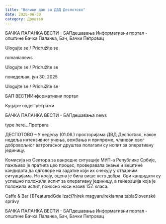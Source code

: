```yaml
---
title: "Велики дан за ДВД Деспотово"
date: 2025-06-30
category: Друштво
---
```


БАЧКА ПАЛАНКА ВЕСТИ - БАПдешавања Информативни портал - општине Бачка Паланка, Бач, Бачки Петровац

Ulogujte se / Pridružite se

romanianews

Ulogujte se / Pridružite se

понедељак, јун 30, 2025

Ulogujte se / Pridružite se

БАП ВЕСТИИнформативни портал

Куцајте овдеПретражи

БАЧКА ПАЛАНКА ВЕСТИ - БАПдешавања news

type here...Претрага

ДЕСПОТОВО – У недељу (01.06.) просторијама ДВД Деспотово, након недеља интензивног учења, вежбања и припреме, чланови овог добровољног ватрогасног друштва полагали су испит за оперативну јединицу.

Комисија из Сектора за ванредне ситуације МУП-а Републике Србије, пажљиво је пратила цео процес, проверавала знање и вештине кандидата да одговоре на задатке који их очекују у стварним ситуацијама. На крају, оцена је била више него добра.
Сви кандидати су успешно положили испит за оперативну јединицу, а генерација која је положила испит, поносно носи назив 157. класа.

Caffe & Bar (1)FeaturedGde izaći?hírek magyarulreklamna tablaSlovenské správy

БАЧКА ПАЛАНКА ВЕСТИ - БАПдешавања Информативни портал - општине Бачка Паланка, Бач, Бачки Петровац
